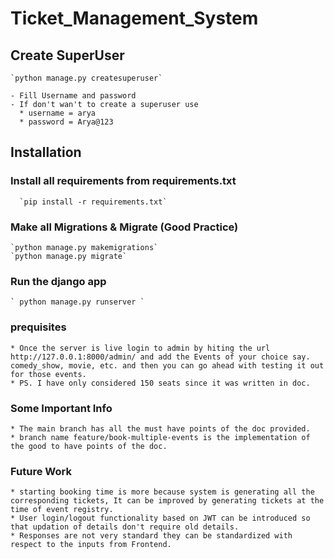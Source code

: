 # Ticket_Management_System

## Create SuperUser 
    `python manage.py createsuperuser` 
    
    - Fill Username and password  
    - If don't wan't to create a superuser use 
      * username = arya
      * password = Arya@123
    
## Installation 

 ### Install all requirements from requirements.txt 
      `pip install -r requirements.txt`
      
 ### Make all Migrations & Migrate (Good Practice) 
    `python manage.py makemigrations`
    `python manage.py migrate`
    
### Run the django app 
    ` python manage.py runserver ` 
    
### prequisites 
    * Once the server is live login to admin by hiting the url http://127.0.0.1:8000/admin/ and add the Events of your choice say. comedy_show, movie, etc. and then you can go ahead with testing it out for those events.
    * PS. I have only considered 150 seats since it was written in doc.
    
### Some Important Info 
    * The main branch has all the must have points of the doc provided. 
    * branch name feature/book-multiple-events is the implementation of the good to have points of the doc.

### Future Work 
    * starting booking time is more because system is generating all the corresponding tickets, It can be improved by generating tickets at the time of event registry.
    * User login/logout functionality based on JWT can be introduced so that updation of details don't require old details.
    * Responses are not very standard they can be standardized with respect to the inputs from Frontend.
    
    
  
